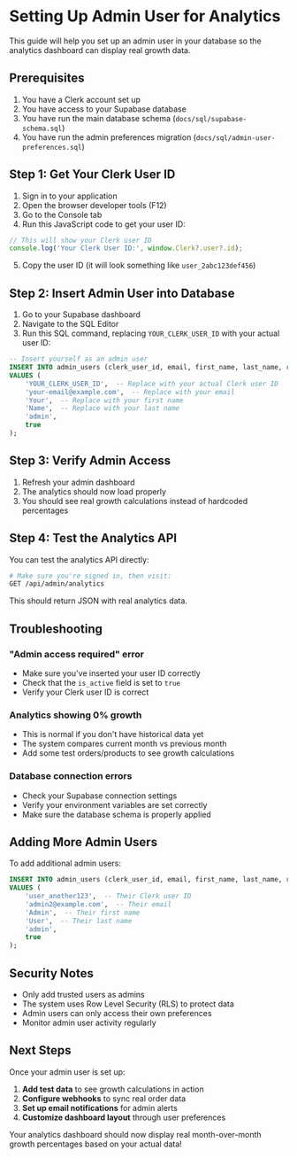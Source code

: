 # Setting Up Admin User for Analytics

This guide will help you set up an admin user in your database so the analytics dashboard can display real growth data.

## Prerequisites

1. You have a Clerk account set up
2. You have access to your Supabase database
3. You have run the main database schema (`docs/sql/supabase-schema.sql`)
4. You have run the admin preferences migration (`docs/sql/admin-user-preferences.sql`)

## Step 1: Get Your Clerk User ID

1. Sign in to your application
2. Open the browser developer tools (F12)
3. Go to the Console tab
4. Run this JavaScript code to get your user ID:

```javascript
// This will show your Clerk user ID
console.log('Your Clerk User ID:', window.Clerk?.user?.id);
```

5. Copy the user ID (it will look something like `user_2abc123def456`)

## Step 2: Insert Admin User into Database

1. Go to your Supabase dashboard
2. Navigate to the SQL Editor
3. Run this SQL command, replacing `YOUR_CLERK_USER_ID` with your actual user ID:

```sql
-- Insert yourself as an admin user
INSERT INTO admin_users (clerk_user_id, email, first_name, last_name, role, is_active) 
VALUES (
    'YOUR_CLERK_USER_ID',  -- Replace with your actual Clerk user ID
    'your-email@example.com',  -- Replace with your email
    'Your',  -- Replace with your first name
    'Name',  -- Replace with your last name
    'admin',
    true
);
```

## Step 3: Verify Admin Access

1. Refresh your admin dashboard
2. The analytics should now load properly
3. You should see real growth calculations instead of hardcoded percentages

## Step 4: Test the Analytics API

You can test the analytics API directly:

```bash
# Make sure you're signed in, then visit:
GET /api/admin/analytics
```

This should return JSON with real analytics data.

## Troubleshooting

### "Admin access required" error
- Make sure you've inserted your user ID correctly
- Check that the `is_active` field is set to `true`
- Verify your Clerk user ID is correct

### Analytics showing 0% growth
- This is normal if you don't have historical data yet
- The system compares current month vs previous month
- Add some test orders/products to see growth calculations

### Database connection errors
- Check your Supabase connection settings
- Verify your environment variables are set correctly
- Make sure the database schema is properly applied

## Adding More Admin Users

To add additional admin users:

```sql
INSERT INTO admin_users (clerk_user_id, email, first_name, last_name, role, is_active) 
VALUES (
    'user_another123',  -- Their Clerk user ID
    'admin2@example.com',  -- Their email
    'Admin',  -- Their first name
    'User',  -- Their last name
    'admin',
    true
);
```

## Security Notes

- Only add trusted users as admins
- The system uses Row Level Security (RLS) to protect data
- Admin users can only access their own preferences
- Monitor admin user activity regularly

## Next Steps

Once your admin user is set up:

1. **Add test data** to see growth calculations in action
2. **Configure webhooks** to sync real order data
3. **Set up email notifications** for admin alerts
4. **Customize dashboard layout** through user preferences

Your analytics dashboard should now display real month-over-month growth percentages based on your actual data! 